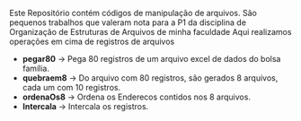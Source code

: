 Este Repositório contém códigos de manipulação de arquivos. São pequenos trabalhos que valeram nota para a P1 da 
disciplina de Organização de Estruturas de Arquivos de minha faculdade
Aqui realizamos operações em cima de registros de arquivos
- **pegar80** -> Pega 80 registros de um arquivo excel de dados do bolsa família.
- **quebraem8** -> Do arquivo com 80 registros, são gerados 8 arquivos, cada um com 10 registros.
- **ordenaOs8** -> Ordena os Enderecos contidos nos 8 arquivos. 
- **Intercala** -> Intercala os registros.
